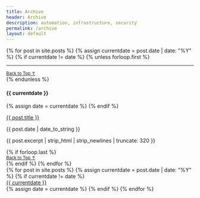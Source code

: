 ```yaml
---
title: Archive
header: Archive
description: automation, infrastructure, security
permalink: /archive
layout: default
---
```

<div class="container justify-content-center">
  <div class="row">
    <div class="col-10">
      {% for post in site.posts %}
      {% assign currentdate = post.date | date: "%Y" %}
      {% if currentdate != date %}
      {% unless forloop.first %}
        <hr class="mb-0">
        <div class="d-flex justify-content-end">
          <small><a href="{{ page.url }}/#archive-menu" class="text-uppercase text-dark text-decoration-none">Back to Top ↑</a></small>
        </div>
      {% endunless %}
        <p class="mb-auto px-1" id="y{{ currentdate }}"><h4>{{ currentdate }}</h4></p>
      {% assign date = currentdate %}
      {% endif %}
        <p class="mb-auto px-1 h5"><a href="{{ post.url }}" class="text-dark text-decoration-none mb-auto">{{ post.title }}</a></p>
        <p class="mb-auto px-1">{{ post.date | date_to_string }}</p>
        <p class="mb-auto px-1 pb-3">{{ post.excerpt | strip_html | strip_newlines | truncate: 320 }}</p>
      {% if forloop.last %}
        <div class="d-flex justify-content-end">
          <small><a href="{{ page.url }}/#archive-menu" class="text-uppercase text-dark text-decoration-none">Back to Top ↑</a></small>
        </div>
      {% endif %}
      {% endfor %}
    </div>
    <div class="col-2" id="archive-menu">
      <div class="row justify-content-sm-center row-cols-1">
        {% for post in site.posts %}
        {% assign currentdate = post.date | date: "%Y" %}
        {% if currentdate != date %}
        <div class="p-2 bg-light border">
          <a href="{{ page.url }}/#y{{ currentdate }}" class="text-uppercase fs-6 text-dark">{{ currentdate }}</a>
        </div>
        {% assign date = currentdate %} 
        {% endif %}
        {% endfor %}
      </div>
    </div>
  </div>
</div>




